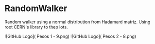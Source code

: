 # RandomWalker
Random walker using  a normal distribution from Hadamard matriz. 
Using root CERN's library to thep lots.

![GitHub Logo]( Pesos 1 - 9.png)
![GitHub Logo]( Pesos 2 - 8.png)

